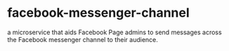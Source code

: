 # facebook-messenger-channel
a microservice that aids Facebook Page admins to send messages across the Facebook messenger channel to their audience.
